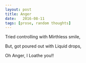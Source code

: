 ```yaml
---
layout: post
title: Anger
date:   2016-08-11
tags: [prose, random thoughts]
---
```


Tried controlling with Mirthless smile, 

But, got poured out with Liquid drops,

Oh Anger, I Loathe you!!
